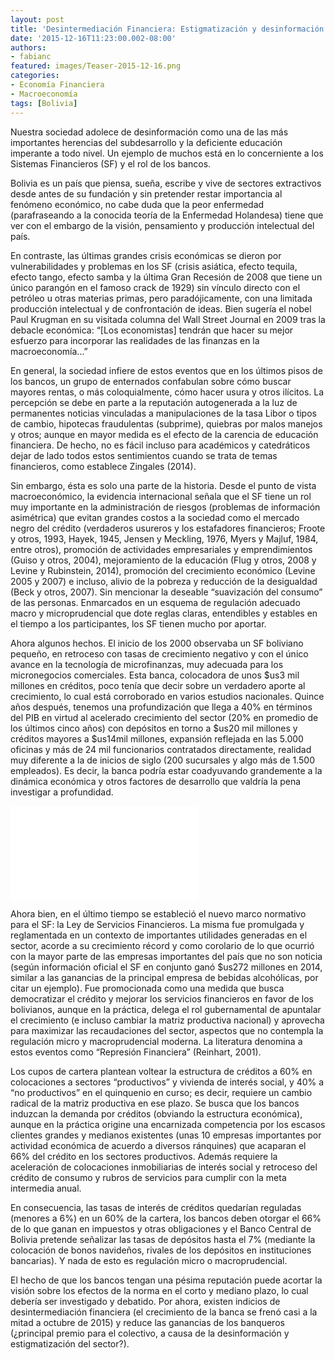 ```yaml
---
layout: post
title: 'Desintermediación Financiera: Estigmatización y desinformación'
date: '2015-12-16T11:23:00.002-08:00'
authors:
- fabianc
featured: images/Teaser-2015-12-16.png
categories:
- Economía Financiera
- Macroeconomía
tags: [Bolivia]
---
```


Nuestra sociedad adolece de desinformación como una de las más importantes herencias del subdesarrollo y la deficiente educación imperante a todo nivel. Un ejemplo de muchos está en lo concerniente a los Sistemas Financieros (SF) y el rol de los bancos.  

Bolivia es un país que piensa, sueña, escribe y vive de sectores extractivos desde antes de su fundación y sin pretender restar importancia al fenómeno económico, no cabe duda que la peor enfermedad (parafraseando a la conocida teoría de la  Enfermedad Holandesa) tiene que ver con el embargo de la visión, pensamiento y producción intelectual del país.


En contraste, las últimas grandes crisis económicas se dieron por vulnerabilidades y problemas en los SF (crisis asiática, efecto tequila, efecto tango, efecto samba y la última Gran Recesión de 2008 que tiene un único parangón en el famoso crack de 1929) sin vínculo directo con el petróleo u otras materias primas, pero paradójicamente, con una limitada producción intelectual y de confrontación de ideas. Bien sugería el nobel Paul Krugman en su visitada columna del Wall Street Journal en 2009 tras la debacle económica: “[Los economistas] tendrán que hacer su mejor esfuerzo para incorporar las realidades de las finanzas en la macroeconomía…”

En general, la sociedad infiere de estos eventos que en los últimos pisos de los bancos, un grupo de enternados confabulan sobre cómo buscar mayores rentas, o más coloquialmente, cómo hacer usura y otros ilícitos. La percepción se debe en parte a la reputación autogenerada a la luz de permanentes noticias vinculadas a manipulaciones de la tasa Libor o tipos de cambio, hipotecas fraudulentas (subprime), quiebras por malos manejos y otros; aunque en mayor medida es el efecto de la carencia de educación financiera. De hecho, no es fácil incluso para académicos y catedráticos dejar de lado todos estos sentimientos cuando se trata de temas financieros, como establece Zingales (2014).

Sin embargo, ésta es solo una parte de la historia. Desde el punto de vista macroeconómico, la evidencia internacional señala que el SF tiene un rol muy importante en la administración de riesgos (problemas de información asimétrica) que evitan grandes costos a la sociedad como el mercado negro del crédito (verdaderos usureros y los estafadores financieros; Froote y otros, 1993, Hayek, 1945, Jensen y Meckling, 1976, Myers y Majluf, 1984, entre otros), promoción de actividades empresariales y emprendimientos (Guiso y otros, 2004), mejoramiento de la educación (Flug y otros, 2008 y Levine y Rubinstein, 2014),  promoción del crecimiento económico (Levine 2005 y 2007) e incluso, alivio de la pobreza y reducción de la desigualdad (Beck y otros, 2007). Sin mencionar la deseable “suavización del consumo” de las personas. Enmarcados en un esquema de regulación adecuado macro y microprudencial que dote reglas claras, entendibles y estables en el tiempo a los participantes, los SF tienen mucho por aportar.

Ahora algunos hechos. El inicio de los 2000 observaba un SF boliviano pequeño, en retroceso con tasas de crecimiento negativo y con el único avance en la tecnología de microfinanzas, muy adecuada para los micronegocios comerciales. Esta banca, colocadora de unos $us3 mil millones en créditos, poco tenía que decir sobre un verdadero aporte al crecimiento, lo cual está corroborado en varios estudios nacionales. Quince años después, tenemos una profundización que llega a 40% en términos del PIB en virtud al acelerado crecimiento del sector (20% en promedio de los últimos cinco años) con depósitos en torno a $us20 mil millones y créditos mayores a $us14mil millones, expansión reflejada en las 5.000 oficinas y más de 24 mil funcionarios contratados directamente, realidad muy diferente a la de inicios de siglo (200 sucursales y algo más de 1.500 empleados). Es decir, la banca podría estar coadyuvando grandemente a la dinámica económica y otros factores de desarrollo que valdría la pena investigar a profundidad.

<div class="frame-container">
<iframe frameborder="0" scrolling="no" src="//plot.ly/~faro/6.embed"></iframe>
</div>

Ahora bien, en el último tiempo se estableció el nuevo marco normativo para el SF: la Ley de Servicios Financieros. La misma fue promulgada y reglamentada en un contexto de importantes utilidades generadas en el sector, acorde a su crecimiento récord y como corolario de lo que ocurrió con la mayor parte de las empresas importantes del país que no son noticia (según información oficial el SF en conjunto ganó $us272 millones en 2014, similar a las ganancias de la principal empresa de bebidas alcohólicas, por citar un ejemplo). Fue promocionada como una medida que busca democratizar el crédito y mejorar los servicios financieros en favor de los bolivianos, aunque en la práctica, delega el rol gubernamental de apuntalar el crecimiento (e incluso cambiar la matriz productiva nacional) y aprovecha para maximizar las recaudaciones del sector, aspectos que no contempla la regulación micro y macroprudencial moderna. La literatura denomina a estos eventos como “Represión Financiera” (Reinhart, 2001).

Los cupos de cartera plantean voltear la estructura de créditos a 60% en colocaciones a sectores “productivos” y vivienda de interés social, y 40% a “no productivos” en el quinquenio en curso; es decir, requiere un cambio radical de la matriz productiva en ese plazo. Se busca que los bancos induzcan la demanda por créditos (obviando la estructura económica), aunque en la práctica origine una encarnizada competencia por los escasos clientes grandes y medianos existentes (unas 10 empresas importantes por actividad económica de acuerdo a diversos ránquines) que acaparan el 66% del crédito en los sectores productivos. Además requiere la aceleración de colocaciones inmobiliarias de interés social y retroceso del crédito de consumo y rubros de servicios para cumplir con la meta intermedia anual.

En consecuencia, las tasas de interés de créditos quedarían reguladas (menores a 6%) en un 60% de la cartera, los bancos deben otorgar el 66% de lo que ganan en impuestos y otras obligaciones y el Banco Central de Bolivia pretende señalizar las tasas de depósitos hasta el 7% (mediante la colocación de bonos navideños, rivales de los depósitos en instituciones bancarias). Y nada de esto es regulación micro o macroprudencial.

El hecho de que los bancos tengan una pésima reputación puede acortar la visión sobre los efectos de la norma en el corto y mediano plazo, lo cual debería ser investigado y debatido. Por ahora, existen indicios de desintermediación financiera (el crecimiento de la banca se frenó casi a la mitad a octubre de 2015) y reduce las ganancias de los banqueros (¿principal premio para el colectivo, a causa de la desinformación y estigmatización del sector?).
